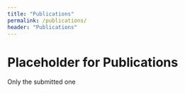 ```yaml
---
title: "Publications"
permalink: /publications/
header: "Publications"
---
```


# Placeholder for Publications

Only the submitted one
